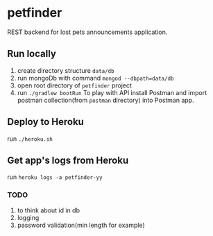 # petfinder

REST backend for lost pets announcements application.

## Run locally
1) create directory structure `data/db`
2) run mongoDb with command `mongod --dbpath=data/db`
3) open root directory of `petfinder` project
4) run `./gradlew bootRun`
To play with API install Postman and import postman collection(from `postman` directory) into Postman app.

## Deploy to Heroku
run `./heroku.sh`

## Get app's logs from Heroku
run `heroku logs -a petfinder-yy`

### TODO
1. to think about id in db
4. logging
5. password validation(min length for example)

